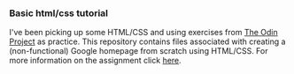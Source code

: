 ### Basic html/css tutorial

I've been picking up some HTML/CSS and using exercises from [The Odin Project](http://www.theodinproject.com/courses?ref=home) as practice. This repository contains files associated with creating a (non-functional) Google homepage from scratch using HTML/CSS. For more information on the assignment click [here](http://www.theodinproject.com/web-development-101/html-css).

